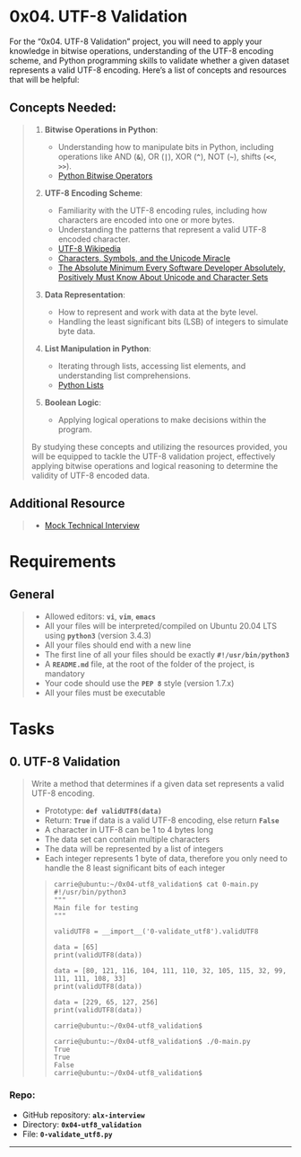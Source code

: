 # 0x04. UTF-8 Validation

For the “0x04. UTF-8 Validation” project, you will need to apply your knowledge in bitwise operations, understanding of the UTF-8 encoding scheme, and Python programming skills to validate whether a given dataset represents a valid UTF-8 encoding. Here’s a list of concepts and resources that will be helpful:

## Concepts Needed:
> 1.  **Bitwise Operations in Python**:
>     
>     -   Understanding how to manipulate bits in Python, including operations like AND (**`&`**), OR (**`|`**), XOR (**`^`**), NOT (**`~`**), shifts (**`<<`**, **`>>`**).
>     -   [Python Bitwise Operators](https://wiki.python.org/moin/BitwiseOperators "Python Bitwise Operators")
> 2.  **UTF-8 Encoding Scheme**:
>     
>     -   Familiarity with the UTF-8 encoding rules, including how characters are encoded into one or more bytes.
>     -   Understanding the patterns that represent a valid UTF-8 encoded character.
>     -   [UTF-8 Wikipedia](https://en.wikipedia.org/wiki/UTF-8 "UTF-8 Wikipedia")
>     -   [Characters, Symbols, and the Unicode Miracle](https://www.youtube.com/watch?v=MijmeoH9LT4 "Characters, Symbols, and the Unicode Miracle")
>     -   [The Absolute Minimum Every Software Developer Absolutely, Positively Must Know About Unicode and Character Sets](https://www.joelonsoftware.com/2003/10/08/the-absolute-minimum-every-software-developer-absolutely-positively-must-know-about-unicode-and-character-sets-no-excuses/ "The Absolute Minimum Every Software Developer Absolutely, Positively Must Know About Unicode and Character Sets")
> 3.  **Data Representation**:
>     
>     -   How to represent and work with data at the byte level.
>     -   Handling the least significant bits (LSB) of integers to simulate byte data.
> 4.  **List Manipulation in Python**:
>     
>     -   Iterating through lists, accessing list elements, and understanding list comprehensions.
>     -   [Python Lists](https://docs.python.org/3/tutorial/datastructures.html#more-on-lists "Python Lists")
> 5.  **Boolean Logic**:
>     
>     -   Applying logical operations to make decisions within the program.
> 
> By studying these concepts and utilizing the resources provided, you will be equipped to tackle the UTF-8 validation project, effectively applying bitwise operations and logical reasoning to determine the validity of UTF-8 encoded data.

## Additional Resource
> -   [Mock Technical Interview](https://www.youtube.com/watch?feature=shared&v=QvqvMxg24gY "Mock Technical Interview")

# Requirements

## General
> -   Allowed editors: **`vi`**, **`vim`**, **`emacs`**
> -   All your files will be interpreted/compiled on Ubuntu 20.04 LTS using **`python3`** (version 3.4.3)
> -   All your files should end with a new line
> -   The first line of all your files should be exactly **`#!/usr/bin/python3`**
> -   A **`README.md`** file, at the root of the folder of the project, is mandatory
> -   Your code should use the **`PEP 8`** style (version 1.7.x)
> -   All your files must be executable

# Tasks

## 0\. UTF-8 Validation
> Write a method that determines if a given data set represents a valid UTF-8 encoding.
> 
> -   Prototype: **`def validUTF8(data)`**
> -   Return: **`True`** if data is a valid UTF-8 encoding, else return **`False`**
> -   A character in UTF-8 can be 1 to 4 bytes long
> -   The data set can contain multiple characters
> -   The data will be represented by a list of integers
> -   Each integer represents 1 byte of data, therefore you only need to handle the 8 least significant bits of each integer
> 
>> ```
>> carrie@ubuntu:~/0x04-utf8_validation$ cat 0-main.py
>> #!/usr/bin/python3
>> """
>> Main file for testing
>> """
>> 
>> validUTF8 = __import__('0-validate_utf8').validUTF8
>> 
>> data = [65]
>> print(validUTF8(data))
>> 
>> data = [80, 121, 116, 104, 111, 110, 32, 105, 115, 32, 99, 111, 111, 108, 33]
>> print(validUTF8(data))
>> 
>> data = [229, 65, 127, 256]
>> print(validUTF8(data))
>> 
>> carrie@ubuntu:~/0x04-utf8_validation$
>> ```
>> 
>> ```
>> carrie@ubuntu:~/0x04-utf8_validation$ ./0-main.py
>> True
>> True
>> False
>> carrie@ubuntu:~/0x04-utf8_validation$
>> ```

### **Repo:**

-   GitHub repository: **`alx-interview`**
-   Directory: **`0x04-utf8_validation`**
-   File: **`0-validate_utf8.py`**

---
